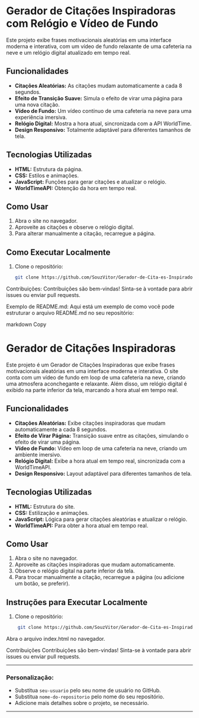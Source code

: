 # Gerador de Citações Inspiradoras com Relógio e Vídeo de Fundo

Este projeto exibe frases motivacionais aleatórias em uma interface moderna e interativa, com um vídeo de fundo relaxante de uma cafeteria na neve e um relógio digital atualizado em tempo real.

## Funcionalidades

- **Citações Aleatórias:** As citações mudam automaticamente a cada 8 segundos.
- **Efeito de Transição Suave:** Simula o efeito de virar uma página para uma nova citação.
- **Vídeo de Fundo:** Um vídeo contínuo de uma cafeteria na neve para uma experiência imersiva.
- **Relógio Digital:** Mostra a hora atual, sincronizada com a API WorldTime.
- **Design Responsivo:** Totalmente adaptável para diferentes tamanhos de tela.

## Tecnologias Utilizadas

- **HTML:** Estrutura da página.
- **CSS:** Estilos e animações.
- **JavaScript:** Funções para gerar citações e atualizar o relógio.
- **WorldTimeAPI:** Obtenção da hora em tempo real.

## Como Usar

1. Abra o site no navegador.
2. Aproveite as citações e observe o relógio digital.
3. Para alterar manualmente a citação, recarregue a página.

## Como Executar Localmente

1. Clone o repositório:
   ```bash
   git clone https://github.com/SouzVitor/Gerador-de-Cita-es-Inspiradoras-usando-HTML-CSS-e-JavaScript-e-Hora-Certa.git

Contribuições:
Contribuições são bem-vindas! Sinta-se à vontade para abrir issues ou enviar pull requests.

Exemplo de README.md:
Aqui está um exemplo de como você pode estruturar o arquivo README.md no seu repositório:

markdown
Copy
# Gerador de Citações Inspiradoras

Este projeto é um Gerador de Citações Inspiradoras que exibe frases motivacionais aleatórias em uma interface moderna e interativa. O site conta com um vídeo de fundo em loop de uma cafeteria na neve, criando uma atmosfera aconchegante e relaxante. Além disso, um relógio digital é exibido na parte inferior da tela, marcando a hora atual em tempo real.

## Funcionalidades

- **Citações Aleatórias:** Exibe citações inspiradoras que mudam automaticamente a cada 8 segundos.
- **Efeito de Virar Página:** Transição suave entre as citações, simulando o efeito de virar uma página.
- **Vídeo de Fundo:** Vídeo em loop de uma cafeteria na neve, criando um ambiente imersivo.
- **Relógio Digital:** Exibe a hora atual em tempo real, sincronizada com a WorldTimeAPI.
- **Design Responsivo:** Layout adaptável para diferentes tamanhos de tela.

## Tecnologias Utilizadas

- **HTML:** Estrutura do site.
- **CSS:** Estilização e animações.
- **JavaScript:** Lógica para gerar citações aleatórias e atualizar o relógio.
- **WorldTimeAPI:** Para obter a hora atual em tempo real.

## Como Usar

1. Abra o site no navegador.
2. Aproveite as citações inspiradoras que mudam automaticamente.
3. Observe o relógio digital na parte inferior da tela.
4. Para trocar manualmente a citação, recarregue a página (ou adicione um botão, se preferir).

## Instruções para Executar Localmente

1. Clone o repositório:
   ```bash
    git clone https://github.com/SouzVitor/Gerador-de-Cita-es-Inspiradoras-usando-HTML-CSS-e-JavaScript-e-Hora-Certa.git
Abra o arquivo index.html no navegador.

Contribuições
Contribuições são bem-vindas! Sinta-se à vontade para abrir issues ou enviar pull requests.

---

### **Personalização:**
- Substitua `seu-usuario` pelo seu nome de usuário no GitHub.
- Substitua `nome-do-repositorio` pelo nome do seu repositório.
- Adicione mais detalhes sobre o projeto, se necessário.

---
